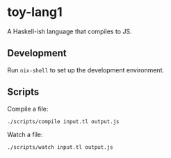 # toy-lang1

A Haskell-ish language that compiles to JS.

## Development

Run `nix-shell` to set up the development environment.

## Scripts

Compile a file:

```bash
./scripts/compile input.tl output.js
```

Watch a file:

```bash
./scripts/watch input.tl output.js
```
